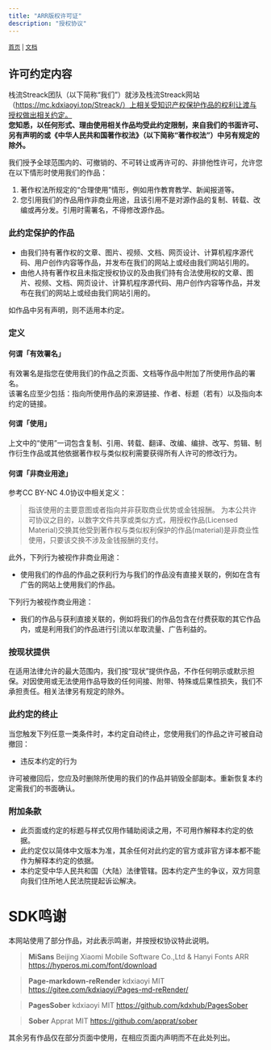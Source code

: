 ```yaml
---
title: "ARR版权许可证"
description: "授权协议"
---
```

<small id="old_menu"><a href="/Streack/">首页</a> | <a href="/Streack/doc/">文档</a></small>

## 许可约定内容
栈流Streack团队（以下简称“我们”）就涉及栈流Streack网站（https://mc.kdxiaoyi.top/Streack/）上相关受知识产权保护作品的权利让渡与授权做出相关约定。<br>
**您知悉，以任何形式、理由使用相关作品均受此约定限制，来自我们的书面许可、另有声明的或《中华人民共和国著作权法》（以下简称“著作权法”）中另有规定的除外。**

我们授予全球范围内的、可撤销的、不可转让或再许可的、非排他性许可，允许您在以下情形时使用我们的作品：

1. 著作权法所规定的“合理使用”情形，例如用作教育教学、新闻报道等。
2. 您引用我们的作品用作非商业用途，且该引用不是对源作品的复制、转载、改编或再分发。引用时需署名，不得修改源作品。

### 此约定保护的作品

* 由我们持有著作权的文章、图片、视频、文档、网页设计、计算机程序源代码、用户创作内容等作品，并发布在我们的网站上或经由我们网站引用的。
* 由他人持有著作权且未指定授权协议的及由我们持有合法使用权的文章、图片、视频、文档、网页设计、计算机程序源代码、用户创作内容等作品，并发布在我们的网站上或经由我们网站引用的。

如作品中另有声明，则不适用本约定。

### 定义
#### 何谓「有效署名」
有效署名是指您在使用我们的作品之页面、文档等作品中附加了所使用作品的署名。<br>
该署名应至少包括：指向所使用作品的来源链接、作者、标题（若有）以及指向本约定的链接。

#### 何谓「使用」
上文中的“使用”一词包含复制、引用、转载、翻译、改编、编排、改写、剪辑、制作衍生作品或其他依据著作权与类似权利需要获得所有人许可的修改行为。<br>

#### 何谓「非商业用途」
参考CC BY-NC 4.0协议中相关定义：

> 指该使用的主要意图或者指向并非获取商业优势或金钱报酬。
> 为本公共许可协议之目的，以数字文件共享或类似方式，用授权作品(Licensed Material)交换其他受到著作权与类似权利保护的作品(material)是非商业性使用，只要该交换不涉及金钱报酬的支付。

此外，下列行为被视作非商业用途：

* 使用我们的作品的作品之获利行为与我们的作品没有直接关联的，例如在含有广告的网站上使用我们的作品。

下列行为被视作商业用途：

* 我们的作品与获利直接关联的，例如将我们的作品包含在付费获取的其它作品内，或是利用我们的作品进行引流以牟取流量、广告利益的。

### 按现状提供

在适用法律允许的最大范围内，我们按“现状”提供作品，不作任何明示或默示担保。对因使用或无法使用作品导致的任何间接、附带、特殊或后果性损失，我们不承担责任。相关法律另有规定的除外。

### 此约定的终止
当您触发下列任意一类条件时，本约定自动终止，您使用我们的作品之许可被自动撤回：

* 违反本约定的行为

许可被撤回后，您应及时删除所使用的我们的作品并销毁全部副本。重新恢复本约定需我们的书面确认。

### 附加条款

* 此页面或约定的标题与样式仅用作辅助阅读之用，不可用作解释本约定的依据。
* 此约定仅以简体中文版本为准，其余任何对此约定的官方或非官方译本都不能作为解释本约定的依据。
* 本约定受中华人民共和国（大陆）法律管辖。因本约定产生的争议，双方同意向我们住所地人民法院提起诉讼解决。

# SDK鸣谢
本网站使用了部分作品，对此表示鸣谢，并按授权协议特此说明。

> **MiSans**
> Beijing Xiaomi Mobile Software Co.,Ltd & Hanyi Fonts
> ARR <https://hyperos.mi.com/font/download>

> **Page-markdown-reRender**
> kdxiaoyi
> MIT <https://gitee.com/kdxiaoyi/Pages-md-reRender/>

> **PagesSober**
> kdxiaoyi
> MIT <https://github.com/kdxhub/PagesSober>

> **Sober**
> Apprat
> MIT <https://github.com/apprat/sober>

其余另有作品仅在部分页面中使用，在相应页面内声明而不在此处列出。

<script src="https://rs.kdxiaoyi.top/res/scripts/js/sober@1.0.6.min.js"></script><script src="https://mc.kdxiaoyi.top/Streack/_page/js/pmd.js"></script><script src="https://rs.kdxiaoyi.top/res/scripts/js/pmd-reRender.min.js"></script>